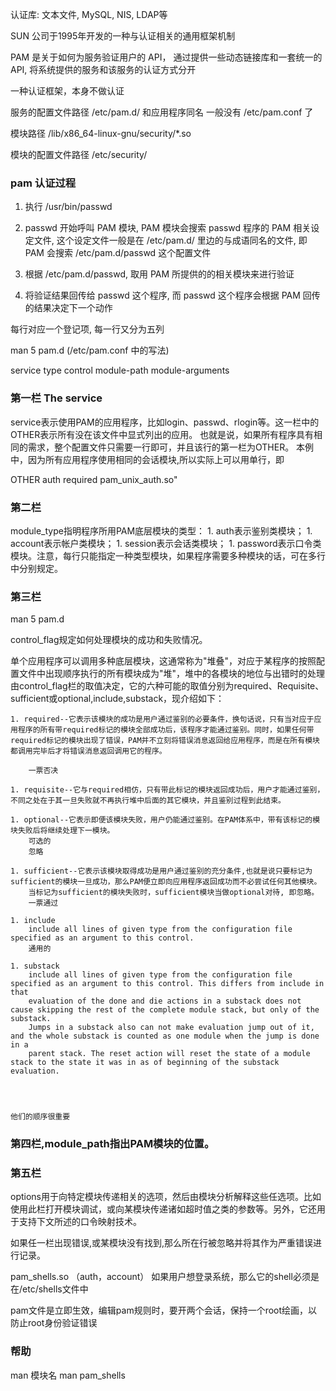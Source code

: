 
认证库: 文本文件, MySQL, NIS, LDAP等

SUN 公司于1995年开发的一种与认证相关的通用框架机制

PAM 是关于如何为服务验证用户的 API， 通过提供一些动态链接库和一套统一的API, 将系统提供的服务和该服务的认证方式分开

一种认证框架，本身不做认证


服务的配置文件路径
    /etc/pam.d/     和应用程序同名
    一般没有 /etc/pam.conf 了

模块路径
    /lib/x86_64-linux-gnu/security/*.so


模块的配置文件路径
    /etc/security/





### pam 认证过程

1. 执行 /usr/bin/passwd

1. passwd 开始呼叫 PAM 模块, PAM 模块会搜索 passwd 程序的 PAM 相关设定文件, 这个设定文件一般是在 /etc/pam.d/ 里边的与成语同名的文件, 即 PAM 会搜索 /etc/pam.d/passwd 这个配置文件

1. 根据 /etc/pam.d/passwd, 取用 PAM 所提供的的相关模块来进行验证

1. 将验证结果回传给 passwd 这个程序, 而 passwd 这个程序会根据 PAM 回传的结果决定下一个动作


每行对应一个登记项, 每一行又分为五列

man 5 pam.d (/etc/pam.conf 中的写法)

service    type    control    module-path    module-arguments 

### 第一栏 The service

service表示使用PAM的应用程序，比如login、passwd、rlogin等。这一栏中的OTHER表示所有没在该文件中显式列出的应用。
也就是说，如果所有程序具有相同的需求，整个配置文件只需要一行即可，并且该行的第一栏为OTHER。
本例中，因为所有应用程序使用相同的会话模块,所以实际上可以用单行，即

OTHER   auth        required     pam_unix_auth.so"


### 第二栏

module_type指明程序所用PAM底层模块的类型：
    1. auth表示鉴别类模块；
    1. account表示帐户类模块；
    1. session表示会话类模块；
    1. password表示口令类模块。注意，每行只能指定一种类型模块，如果程序需要多种模块的话，可在多行中分别规定。


### 第三栏

man 5 pam.d

control_flag规定如何处理模块的成功和失败情况。

单个应用程序可以调用多种底层模块，这通常称为"堆叠"，对应于某程序的按照配置文件中出现顺序执行的所有模块成为"堆"，堆中的各模块的地位与出错时的处理由control_flag栏的取值决定，它的六种可能的取值分别为required、Requisite、sufficient或optional,include,substack，现介绍如下：

    1. required--它表示该模块的成功是用户通过鉴别的必要条件，换句话说，只有当对应于应用程序的所有带required标记的模块全部成功后，该程序才能通过鉴别。同时，如果任何带required标记的模块出现了错误，PAM并不立刻将错误消息返回给应用程序，而是在所有模块都调用完毕后才将错误消息返回调用它的程序。

        一票否决

    1. requisite--它与required相仿，只有带此标记的模块返回成功后，用户才能通过鉴别，不同之处在于其一旦失败就不再执行堆中后面的其它模块，并且鉴别过程到此结束。

    1. optional--它表示即便该模块失败，用户仍能通过鉴别。在PAM体系中，带有该标记的模块失败后将继续处理下一模块。
        可选的
        忽略

    1. sufficient--它表示该模块取得成功是用户通过鉴别的充分条件,也就是说只要标记为sufficient的模块一旦成功，那么PAM便立即向应用程序返回成功而不必尝试任何其他模块。
        当标记为sufficient的模块失败时，sufficient模块当做optional对待, 即忽略。
        一票通过

    1. include
        include all lines of given type from the configuration file specified as an argument to this control.
        通用的

    1. substack
        include all lines of given type from the configuration file specified as an argument to this control. This differs from include in that
        evaluation of the done and die actions in a substack does not cause skipping the rest of the complete module stack, but only of the substack.
        Jumps in a substack also can not make evaluation jump out of it, and the whole substack is counted as one module when the jump is done in a
        parent stack. The reset action will reset the state of a module stack to the state it was in as of beginning of the substack evaluation.

        


    他们的顺序很重要


### 第四栏,module_path指出PAM模块的位置。


### 第五栏

options用于向特定模块传递相关的选项，然后由模块分析解释这些任选项。比如使用此栏打开模块调试，或向某模块传递诸如超时值之类的参数等。另外，它还用于支持下文所述的口令映射技术。

如果任一栏出现错误,或某模块没有找到,那么所在行被忽略并将其作为严重错误进行记录。





pam_shells.so （auth，account） 如果用户想登录系统，那么它的shell必须是在/etc/shells文件中


pam文件是立即生效，编辑pam规则时，要开两个会话，保持一个root绘画，以防止root身份验证错误


### 帮助

man 模块名
man pam_shells
